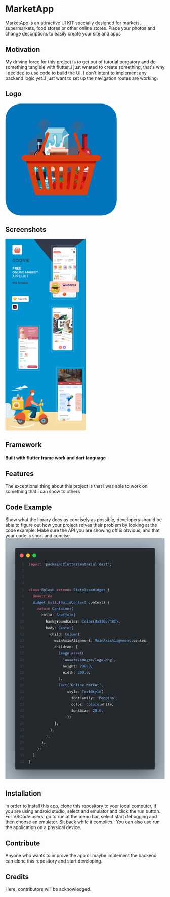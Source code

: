 # MarketApp

MarketApp is an attractive UI KIT specially designed for markets, supermarkets, food stores or other online stores. Place your photos and change descriptions to easily create your site and apps

## Motivation
My driving force for this project is to get out of tutorial purgatory and do something tangible with flutter..i just wnated to create something, that's why i decided to use code to build the UI. I don't intent to implement any backend logic yet..I just want to set up the navigation routes are working.

## Logo
![app-logo](/assets/images/logo.png)

## Screenshots
![Cover](/assets/general-overview.png)

## Framework
#### Built with flutter frame work and dart language

## Features
The exceptional thing about this project is that i was able to work on something that i can show to others

## Code Example
Show what the library does as concisely as possible, developers should be able to figure out how your project solves their problem by looking at the code example. Make sure the API you are showing off is obvious, and that your code is short and concise.
![code-sample](/assets/code-sample.png)

## Installation
in order to install this app, clone this repository to your local computer, if you are using android studio, select and emulator and click the run button. For VSCode users, go to run at the menu bar, select start debugging and then choose an emulator. Sit back while it complies.. You can also use run the application on a physical device.

## Contribute
Anyone who wants to improve the app or maybe implement the backend can clone this repository and start developing.

## Credits
Here, contributors will be acknowledged. 

